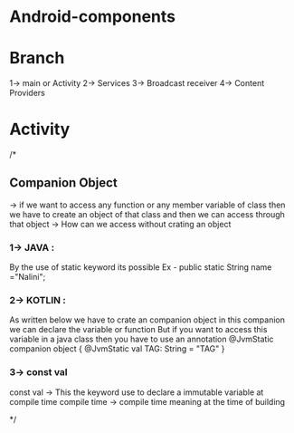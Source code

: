 # Android-components
# Branch
1-> main or Activity
2-> Services
3-> Broadcast receiver
4-> Content Providers

# Activity
/*
## Companion Object
  -> if we want to access any function or any member variable of class then we have to create an object of that class
   and then we can access through that object
  -> How can we access without crating an object
  
  ### 1-> JAVA :
  By the use of static keyword its possible
  Ex - public static String name ="Nalini";
  
  ###  2-> KOTLIN :
  As written below we have to crate an companion object in this companion we can declare the variable or function
  But if you want to access this variable in a java class then you have to use an annotation @JvmStatic
   companion object {
   @JvmStatic
    val TAG: String = "TAG"
    }
  ### 3-> const val
  const val    ->    This the keyword use to declare a immutable variable at compile time
  compile time -> compile time meaning at the time of building
  
*/
